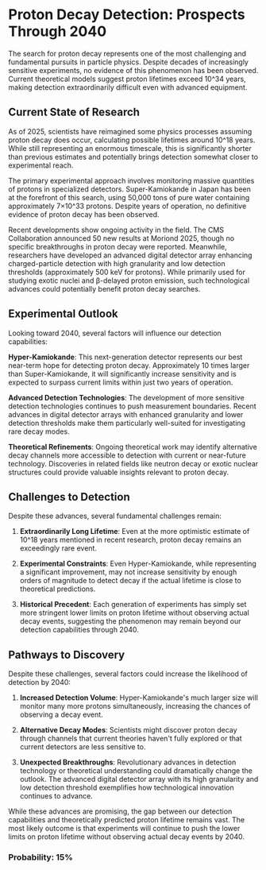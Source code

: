 # Proton Decay Detection: Prospects Through 2040

The search for proton decay represents one of the most challenging and fundamental pursuits in particle physics. Despite decades of increasingly sensitive experiments, no evidence of this phenomenon has been observed. Current theoretical models suggest proton lifetimes exceed 10^34 years, making detection extraordinarily difficult even with advanced equipment.

## Current State of Research

As of 2025, scientists have reimagined some physics processes assuming proton decay does occur, calculating possible lifetimes around 10^18 years. While still representing an enormous timescale, this is significantly shorter than previous estimates and potentially brings detection somewhat closer to experimental reach.

The primary experimental approach involves monitoring massive quantities of protons in specialized detectors. Super-Kamiokande in Japan has been at the forefront of this search, using 50,000 tons of pure water containing approximately 7×10^33 protons. Despite years of operation, no definitive evidence of proton decay has been observed.

Recent developments show ongoing activity in the field. The CMS Collaboration announced 50 new results at Moriond 2025, though no specific breakthroughs in proton decay were reported. Meanwhile, researchers have developed an advanced digital detector array enhancing charged-particle detection with high granularity and low detection thresholds (approximately 500 keV for protons). While primarily used for studying exotic nuclei and β-delayed proton emission, such technological advances could potentially benefit proton decay searches.

## Experimental Outlook

Looking toward 2040, several factors will influence our detection capabilities:

**Hyper-Kamiokande**: This next-generation detector represents our best near-term hope for detecting proton decay. Approximately 10 times larger than Super-Kamiokande, it will significantly increase sensitivity and is expected to surpass current limits within just two years of operation.

**Advanced Detection Technologies**: The development of more sensitive detection technologies continues to push measurement boundaries. Recent advances in digital detector arrays with enhanced granularity and lower detection thresholds make them particularly well-suited for investigating rare decay modes.

**Theoretical Refinements**: Ongoing theoretical work may identify alternative decay channels more accessible to detection with current or near-future technology. Discoveries in related fields like neutron decay or exotic nuclear structures could provide valuable insights relevant to proton decay.

## Challenges to Detection

Despite these advances, several fundamental challenges remain:

1. **Extraordinarily Long Lifetime**: Even at the more optimistic estimate of 10^18 years mentioned in recent research, proton decay remains an exceedingly rare event.

2. **Experimental Constraints**: Even Hyper-Kamiokande, while representing a significant improvement, may not increase sensitivity by enough orders of magnitude to detect decay if the actual lifetime is close to theoretical predictions.

3. **Historical Precedent**: Each generation of experiments has simply set more stringent lower limits on proton lifetime without observing actual decay events, suggesting the phenomenon may remain beyond our detection capabilities through 2040.

## Pathways to Discovery

Despite these challenges, several factors could increase the likelihood of detection by 2040:

1. **Increased Detection Volume**: Hyper-Kamiokande's much larger size will monitor many more protons simultaneously, increasing the chances of observing a decay event.

2. **Alternative Decay Modes**: Scientists might discover proton decay through channels that current theories haven't fully explored or that current detectors are less sensitive to.

3. **Unexpected Breakthroughs**: Revolutionary advances in detection technology or theoretical understanding could dramatically change the outlook. The advanced digital detector array with its high granularity and low detection threshold exemplifies how technological innovation continues to advance.

While these advances are promising, the gap between our detection capabilities and theoretically predicted proton lifetime remains vast. The most likely outcome is that experiments will continue to push the lower limits on proton lifetime without observing actual decay events by 2040.

### Probability: 15%